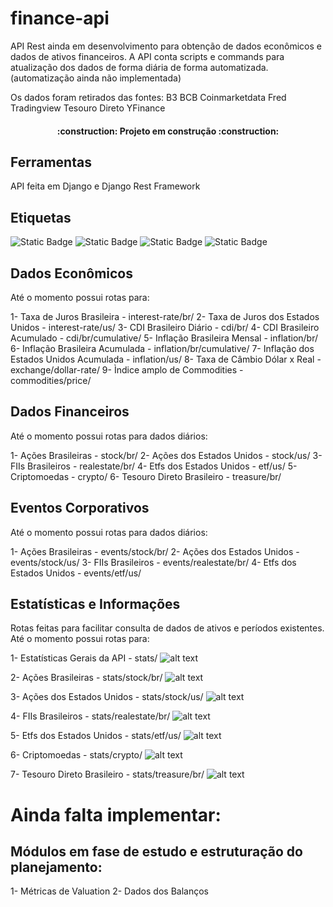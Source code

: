
# finance-api

API Rest ainda em desenvolvimento para obtenção de dados econômicos e dados de ativos financeiros.
A API conta scripts e commands para atualização dos dados de forma diária de forma automatizada. (automatização ainda não implementada)

Os dados foram retirados das fontes:
B3
BCB
Coinmarketdata
Fred
Tradingview
Tesouro Direto
YFinance

<h4 align="center"> 
    :construction:  Projeto em construção  :construction:
</h4>

## Ferramentas
API feita em Django e Django Rest Framework

## Etiquetas
![Static Badge](https://img.shields.io/badge/License-MIT-orange?style=plastic)
![Static Badge](https://img.shields.io/badge/Framework-Django-green?style=plastic)
![Static Badge](https://img.shields.io/badge/Language-Python-blue?style=plastic)
![Static Badge](https://img.shields.io/badge/Django-Rest%20Framework-red?style=plastic)


## Dados Econômicos
Até o momento possui rotas para:

1- Taxa de Juros Brasileira - interest-rate/br/
2- Taxa de Juros dos Estados Unidos - interest-rate/us/
3- CDI Brasileiro Diário - cdi/br/
4- CDI Brasileiro Acumulado - cdi/br/cumulative/
5- Inflação Brasileira Mensal - inflation/br/
6- Inflação Brasileira Acumulada - inflation/br/cumulative/
7- Inflação dos Estados Unidos Acumulada - inflation/us/
8- Taxa de Câmbio Dólar x Real - exchange/dollar-rate/
9- Ìndice amplo de Commodities - commodities/price/


## Dados Financeiros
Até o momento possui rotas para dados diários:

1- Ações Brasileiras - stock/br/
2- Ações dos Estados Unidos - stock/us/
3- FIIs Brasileiros - realestate/br/
4- Etfs dos Estados Unidos - etf/us/
5- Criptomoedas - crypto/
6- Tesouro Direto Brasileiro - treasure/br/

## Eventos Corporativos
Até o momento possui rotas para dados diários:

1- Ações Brasileiras - events/stock/br/
2- Ações dos Estados Unidos - events/stock/us/
3- FIIs Brasileiros - events/realestate/br/
4- Etfs dos Estados Unidos - events/etf/us/


## Estatísticas e Informações
Rotas feitas para facilitar consulta de dados de ativos e períodos existentes.
Até o momento possui rotas para:

1- Estatísticas Gerais da API - stats/
![alt text](image.png)

2- Ações Brasileiras - stats/stock/br/
![alt text](image-1.png)

3- Ações dos Estados Unidos - stats/stock/us/
![alt text](image-2.png)

4- FIIs Brasileiros - stats/realestate/br/
![alt text](image-3.png)

5- Etfs dos Estados Unidos - stats/etf/us/
![alt text](image-4.png)

6- Criptomoedas - stats/crypto/
![alt text](image-5.png)

7- Tesouro Direto Brasileiro - stats/treasure/br/
![alt text](image-6.png)


# Ainda falta implementar:
## Módulos em fase de estudo e estruturação do planejamento:

1- Métricas de Valuation
2- Dados dos Balanços

